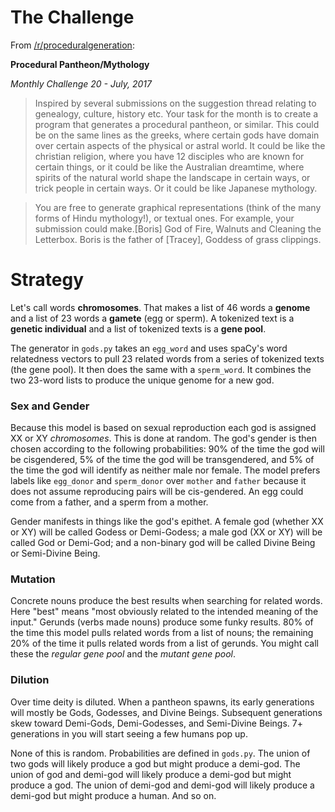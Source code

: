 # The Challenge

From [/r/proceduralgeneration](https://www.reddit.com/r/proceduralgeneration/comments/6lt82x/monthly_challenge_20_july_2017_procedural/):

**Procedural Pantheon/Mythology**

_Monthly Challenge 20 - July, 2017_

> Inspired by several submissions on the suggestion thread relating to genealogy, culture, history etc. Your task for the month is to create a program that generates a procedural pantheon, or similar. This could be on the same lines as the greeks, where certain gods have domain over certain aspects of the physical or astral world. It could be like the christian religion, where you have 12 disciples who are known for certain things, or it could be like the Australian dreamtime, where spirits of the natural world shape the landscape in certain ways, or trick people in certain ways. Or it could be like Japanese mythology.

> You are free to generate graphical representations (think of the many forms of Hindu mythology!), or textual ones. For example, your submission could make.[Boris] God of Fire, Walnuts and Cleaning the Letterbox. Boris is the father of [Tracey], Goddess of grass clippings.


# Strategy

Let's call words **chromosomes**. That makes a list of 46 words a **genome** and a list of 23 words a **gamete** (egg or sperm). A tokenized text is a **genetic individual** and a list of tokenized texts is a **gene pool**. 

The generator in `gods.py` takes an `egg_word` and uses spaCy's word relatedness vectors to pull 23 related words from a series of tokenized texts (the gene pool). It then does the same with a `sperm_word`. It combines the two 23-word lists to produce the unique genome for a new god.

### Sex and Gender

Because this model is based on sexual reproduction each god is assigned XX or XY *chromosomes*. This is done at random. The god's gender is then chosen according to the following probabilities: 90% of the time the god will be cisgendered, 5% of the time the god will be transgendered, and 5% of the time the god will identify as neither male nor female. The model prefers labels like `egg_donor` and `sperm_donor` over `mother` and `father` because it does not assume reproducing pairs will be cis-gendered. An egg could come from a father, and a sperm from a mother.

Gender manifests in things like the god's epithet. A female god (whether XX or XY) will be called Godess or Demi-Godess; a male god (XX or XY) will be called God or Demi-God; and a non-binary god will be called Divine Being or Semi-Divine Being.

### Mutation

Concrete nouns produce the best results when searching for related words. Here "best" means "most obviously related to the intended meaning of the input." Gerunds (verbs made nouns) produce some funky results. 80% of the time this model pulls related words from a list of nouns; the remaining 20% of the time it pulls related words from a list of gerunds. You might call these the *regular gene pool* and the *mutant gene pool*.

### Dilution

Over time deity is diluted. When a pantheon spawns, its early generations will mostly be Gods, Godesses, and Divine Beings. Subsequent generations skew toward Demi-Gods, Demi-Godesses, and Semi-Divine Beings. 7+ generations in you will start seeing a few humans pop up.

None of this is random. Probabilities are defined in `gods.py`. The union of two gods will likely produce a god but might produce a demi-god. The union of god and demi-god will likely produce a demi-god but might produce a god. The union of demi-god and demi-god will likely produce a demi-god but might produce a human. And so on.

